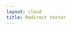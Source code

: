 ```yaml
---
layout: cloud
title: Redirect tester
---
```


<script type="text/javascript" src="../js/yaml.js"></script>
<script language="javascript">
$( document ).ready(function() {
  YAML.fromURL("../redirects.yaml",function(string){
    var errors = YAML.getErrors();
    if (errors.length == 0) {
      console.log("Done! Took " + YAML.getProcessingTime() + " miliseconds.");
      console.log(string);
    } else {
      console.log(document.getElementById("out").innerHTML = errors.join("<br>"));
    }
  });
});
</script>
